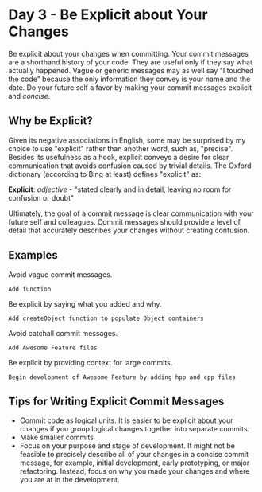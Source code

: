 # Day 3 - Be Explicit about Your Changes
Be explicit about your changes when committing. Your commit messages are a shorthand history of your code. They are useful only if they say what actually happened. Vague or generic messages may as well say "I touched the code" because the only information they convey is your name and the date. Do your future self a favor by making your commit messages explicit and _concise_.

## Why be Explicit?
Given its negative associations in English, some may be surprised by my choice to use "explicit" rather than another word, such as, "precise". Besides its usefulness as a hook, explicit conveys a desire for clear communication that avoids confusion caused by trivial details. The Oxford dictionary (according to Bing at least) defines "explicit" as:

**Explicit**: _adjective_ - "stated clearly and in detail, leaving no room for confusion or doubt"

Ultimately, the goal of a commit message is clear communication with your future self and colleagues. Commit messages should provide a level of detail that accurately describes your changes without creating confusion.

## Examples
Avoid vague commit messages.
```
Add function
```
Be explicit by saying what you added and why.
```
Add createObject function to populate Object containers
```

Avoid catchall commit messages.
```
Add Awesome Feature files
```
Be explicit by providing context for large commits.
```
Begin development of Awesome Feature by adding hpp and cpp files
```

## Tips for Writing Explicit Commit Messages
- Commit code as logical units. It is easier to be explicit about your changes if you group logical changes together into separate commits.
- Make smaller commits
- Focus on your purpose and stage of development. It might not be feasible to precisely describe all of your changes in a concise commit message, for example, initial development, early prototyping, or major refactoring. Instead, focus on why you made your changes and where you are at in the development.